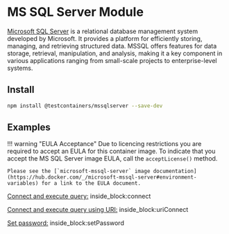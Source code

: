 # MS SQL Server Module

[Microsoft SQL Server](https://www.microsoft.com/en-us/sql-server) is a relational database management system developed by Microsoft. It provides a platform for efficiently storing, managing, and retrieving structured data. MSSQL offers features for data storage, retrieval, manipulation, and analysis, making it a key component in various applications ranging from small-scale projects to enterprise-level systems.

## Install

```bash
npm install @testcontainers/mssqlserver --save-dev
```

## Examples

!!! warning "EULA Acceptance"
Due to licencing restrictions you are required to accept an EULA for this container image. To indicate that you accept the MS SQL Server image EULA, call the `acceptLicense()` method.

    Please see the [`microsoft-mssql-server` image documentation](https://hub.docker.com/_/microsoft-mssql-server#environment-variables) for a link to the EULA document.

<!--codeinclude-->
[Connect and execute query:](../../packages/modules/mssqlserver/src/mssqlserver-container.test.ts) inside_block:connect
<!--/codeinclude-->

<!--codeinclude-->
[Connect and execute query using URI:](../../packages/modules/mssqlserver/src/mssqlserver-container.test.ts) inside_block:uriConnect
<!--/codeinclude-->

<!--codeinclude-->
[Set password:](../../packages/modules/mssqlserver/src/mssqlserver-container.test.ts) inside_block:setPassword
<!--/codeinclude-->
